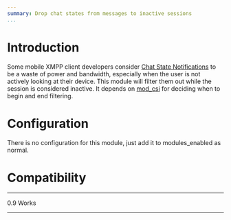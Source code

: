```yaml
---
summary: Drop chat states from messages to inactive sessions
...
```


Introduction
============

Some mobile XMPP client developers consider [Chat State
Notifications](http://xmpp.org/extensions/xep-0085.html) to be a waste
of power and bandwidth, especially when the user is not actively looking
at their device. This module will filter them out while the session is
considered inactive. It depends on [mod\_csi](/mod_csi.html) for
deciding when to begin and end filtering.

Configuration
=============

There is no configuration for this module, just add it to
modules\_enabled as normal.

Compatibility
=============

  ----- -------
  0.9   Works
  ----- -------
